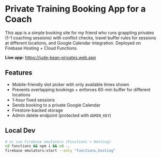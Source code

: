 # Private Training Booking App for a Coach

This app is a simple booking site for my friend who runs grappling privates (1-1 coaching sessions) with conflict checks, travel buffer rules for sessions at different locations, and Google Calendar integration. Deployed on Firebase Hosting + Cloud Functions.

**Live app:** https://jude-kean-privates.web.app

## Features
- Mobile-friendly slot picker with only available times shown
- Prevents overlapping bookings + enforces 60-min buffer for different locations
- 1-hour fixed sessions
- Sends booking to a private Google Calendar
- Firestore-backed storage
- Admin delete endpoint (protected with `ADMIN_KEY`)

## Local Dev
```bash
# or use Firebase emulators (Functions + Hosting)
cd functions && npm i && cd ..
firebase emulators:start --only "functions,hosting"
